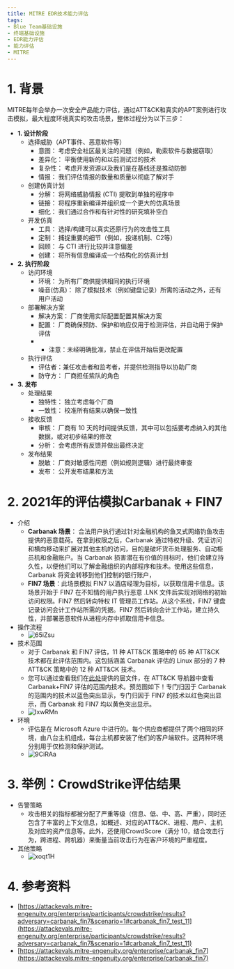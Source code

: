 ```yaml
---
title: MITRE EDR技术能力评估
tags:
- Blue Team基础设施
- 终端基础设施
- EDR能力评估
- 能力评估
- MITRE
---
```


# 1. 背景
MITRE每年会举办一次安全产品能力评估，通过ATT&CK和真实的APT案例进行攻击模拟，最大程度环境真实的攻击场景，整体过程分为以下三步：
- **1. 设计阶段**
  - 选择威胁（APT事件、恶意软件等）
    - 意图： 考虑安全社区最关注的问题（例如，勒索软件与数据窃取）
    - 差异化： 平衡使用新的和以前测试过的技术
    - 复杂性： 考虑开发资源以及我们是在基线还是推动防御
    - 情报： 我们评估情报的数量和质量以彻底了解对手
  - 创建仿真计划
    - 分解： 将网络威胁情报 (CTI) 提取到单独的程序中
    - 链接： 将程序重新编译并组织成一个更大的仿真场景
    - 细化： 我们通过合作和有针对性的研究填补空白
  - 开发仿真
    - 工具： 选择/构建可以真实还原行为的攻击性工具
    - 定制： 捕捉重要的细节（例如，投递机制、C2等）
    - 回顾： 与 CTI 进行比较并注意偏差
    - 创建： 将所有信息编译成一个结构化的仿真计划
- **2. 执行阶段**
  - 访问环境
    - 环境： 为所有厂商供提供相同的执行环境
    - 噪音(仿真)： 除了模拟技术（例如键盘记录）所需的活动之外，还有用户活动
  - 部署解决方案
    - 解决方案： 厂商使用实际配置配置其解决方案
    - 配置： 厂商确保预防、保护和响应仅用于检测评估，并自动用于保护评估
    - * 注意：未经明确批准，禁止在评估开始后更改配置
  - 执行评估
    - 评估者：兼任攻击者和监考者，并提供检测指导以协助厂商
    - 防守方： 厂商担任紫队的角色
- **3. 发布**
  - 处理结果
    - 独特性： 独立考虑每个厂商
    - 一致性： 校准所有结果以确保一致性
  - 接收反馈
    - 审核： 厂商有 10 天的时间提供反馈，其中可以包括要考虑纳入的其他数据，或对初步结果的修改
    - 分析： 会考虑所有反馈并做出最终决定
  - 发布结果
    - 脱敏： 厂商对敏感性问题（例如规则逻辑）进行最终审查
    - 发布： 公开发布结果和方法

# 2. 2021年的评估模拟Carbanak + FIN7
- 介绍
  - **Carbanak 场景**： 合法用户执行通过针对金融机构的鱼叉式网络钓鱼攻击提供的恶意载荷。在拿到权限之后，Carbanak 通过特权升级、凭证访问和横向移动来扩展对其他主机的访问，目的是破坏货币处理服务、自动柜员机和金融账户。当 Carbanak 损害潜在有价值的目标时，他们会建立持久性，以便他们可以了解金融组织的内部程序和技术。使用这些信息，Carbanak 将资金转移到他们控制的银行账户，
  - **FIN7 场景**：此场景模拟 FIN7 以酒店经理为目标，以获取信用卡信息。该场景开始于 FIN7 在不知情的用户执行恶意 .LNK 文件后实现对网络的初始访问权限。FIN7 然后转向特权 IT 管理员工作站。从这个系统，FIN7 键盘记录访问会计工作站所需的凭据。FIN7 然后转向会计工作站，建立持久性，并部署恶意软件从进程内存中抓取信用卡信息。
- 操作流程
  - ![65iZsu](https://cdn.jsdelivr.net/gh/MarsAuthority/sec_pic@master/uPic/2023-01/65iZsu.jpg)
- 技术范围
  - 对于 Carbanak 和 FIN7 评估，11 种 ATT&CK 策略中的 65 种 ATT&CK 技术都在此评估范围内。这包括涵盖 Carbanak 评估的 Linux 部分的 7 种 ATT&CK 策略中的 12 种 ATT&CK 技术。
  - 您可以通过查看我们在[此处](https://mitre-attack.github.io/attack-navigator/v2/enterprise/#layerURL=https://raw.githubusercontent.com/attackevals/website/master/downloadable_JSON/CarbanakFin7_Navigator_layer.json)提供的层文件，在 ATT&CK 导航器中查看 Carbanak+FIN7 评估的范围内技术。预览图如下！专门归因于 Carbanak 的范围内的技术以蓝色突出显示，专门归因于 FIN7 的技术以红色突出显示，而 Carbanak 和 FIN7 均以黄色突出显示。
  - ![IxwRMn](https://cdn.jsdelivr.net/gh/MarsAuthority/sec_pic@master/uPic/2023-01/IxwRMn.jpg)
- 环境
  - 评估是在 Microsoft Azure 中进行的。每个供应商都提供了两个相同的环境，由八台主机组成，每台主机都安装了他们的客户端软件。这两种环境分别用于仅检测和保护测试。
  - ![9CiRAa](https://cdn.jsdelivr.net/gh/MarsAuthority/sec_pic@master/uPic/2023-01/9CiRAa.jpg)

# 3. 举例：CrowdStrike评估结果
- 告警策略
  - 攻击相关的指标都被分配了严重等级（信息、低、中、高、严重），同时还包含了丰富的上下文信息，如概述、对应的ATT&CK、进程、用户、主机及对应的资产信息等。此外，还使用CrowdScore（满分 10，结合攻击行为，跨进程、跨机器）来衡量当前攻击行为在客户环境的严重程度。
- 其他策略
  - ![xoqt1H](https://cdn.jsdelivr.net/gh/MarsAuthority/sec_pic@master/uPic/2023-01/xoqt1H.jpg)

# 4. 参考资料
- [https://attackevals.mitre-engenuity.org/enterprise/participants/crowdstrike/results?adversary=carbanak_fin7&scenario=1#carbanak_fin7_test_11](https://attackevals.mitre-engenuity.org/enterprise/participants/crowdstrike/results?adversary=carbanak_fin7&scenario=1#carbanak_fin7_test_11)
- [https://attackevals.mitre-engenuity.org/enterprise/carbanak_fin7](https://attackevals.mitre-engenuity.org/enterprise/carbanak_fin7)